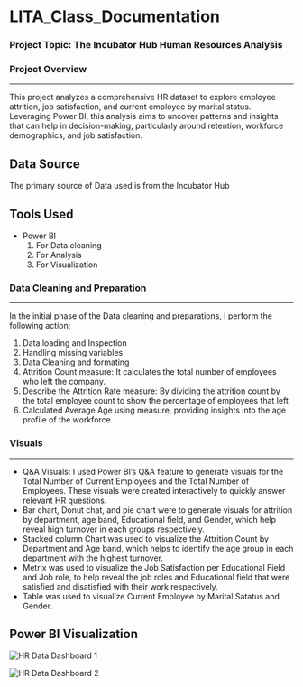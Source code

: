 # LITA_Class_Documentation

### Project Topic: The Incubator Hub Human Resources Analysis

### Project Overview
---
This project analyzes a comprehensive HR dataset to explore employee attrition, job satisfaction, and current employee by marital status. Leveraging Power BI, this analysis aims to uncover patterns and insights that can help in decision-making, particularly around retention, workforce demographics, and job satisfaction.

Data Source 
---
The primary source of Data used is from the Incubator Hub

Tools Used 
---
- Power BI
  1. For Data cleaning
  2. For Analysis
  3. For Visualization

### Data Cleaning and Preparation
---
In the initial phase of the Data cleaning and preparations, I perform the following action;
1. Data loading and Inspection
2. Handling missing variables
3. Data Cleaning and formating
4. Attrition Count measure: It calculates the total number of employees who left the company.
5. Describe the Attrition Rate measure: By dividing the attrition count by the total employee count to show the percentage of employees that left
6. Calculated Average Age using measure, providing insights into the age profile of the workforce.

### Visuals
---
- Q&A Visuals: I used Power BI’s Q&A feature to generate visuals for the Total Number of Current Employees and the Total Number of Employees. These visuals were created interactively to quickly answer relevant HR questions.
- Bar chart, Donut chat, and pie chart were to generate visuals for attrition by department, age band, Educational field, and Gender, which help reveal high turnover in each groups respectively.
- Stacked column Chart was used to visualize the Attrition Count by Department and Age band, which helps to identify the age group in each department with the highest turnover.
- Metrix was used to visualize the Job Satisfaction per Educational Field and Job role, to help reveal the job roles and Educational field that were satisfied and disatisfied with their work respectively.
- Table was used to visualize Current Employee by Marital Satatus and Gender.

Power BI Visualization
---

![HR Data Dashboard 1](https://github.com/user-attachments/assets/ee45660f-03a6-49cf-bfb9-53d83045a206)

![HR Data Dashboard 2](https://github.com/user-attachments/assets/b54cb553-a65a-4796-bf89-123d4caa9ba6)



